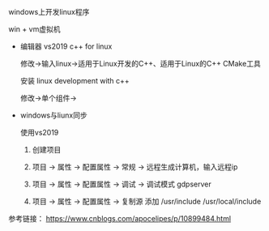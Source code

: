 windows上开发linux程序

win + vm虚拟机


- 编辑器
    vs2019 c++ for linux
    
    修改->输入linux->适用于Linux开发的C++、适用于Linux的C++ CMake工具

    安装 linux development with c++

    修改->单个组件->


- windows与liunx同步

    使用vs2019

    1. 创建项目

    2. 项目 -> 属性 -> 配置属性 -> 常规 -> 远程生成计算机，输入远程ip

    3. 项目 -> 属性 -> 配置属性 -> 调试 -> 调试模式  gdpserver

    4. 项目 -> 属性 -> 配置属性 -> 复制源  添加 /usr/include /usr/local/include 


参考链接： https://www.cnblogs.com/apocelipes/p/10899484.html
